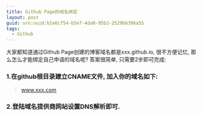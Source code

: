 ```yaml
---
title: Github Page的域名绑定
layout: post
guid: urn:uuid:b1e6cf54-b5e7-4da0-95b2-2529b6396a55
tags:
  - Github
---
```


大家都知道通过Github Page创建的博客域名都是xxx.github.io, 很不方便记忆, 那么怎么才能绑定自己申请的域名呢?
答案很简单, 只需要2步即可完成:

### 1.在github根目录建立CNAME文件, 加入你的域名如下:

> www.xxx.com

### 2.登陆域名提供商网站设置DNS解析即可.

